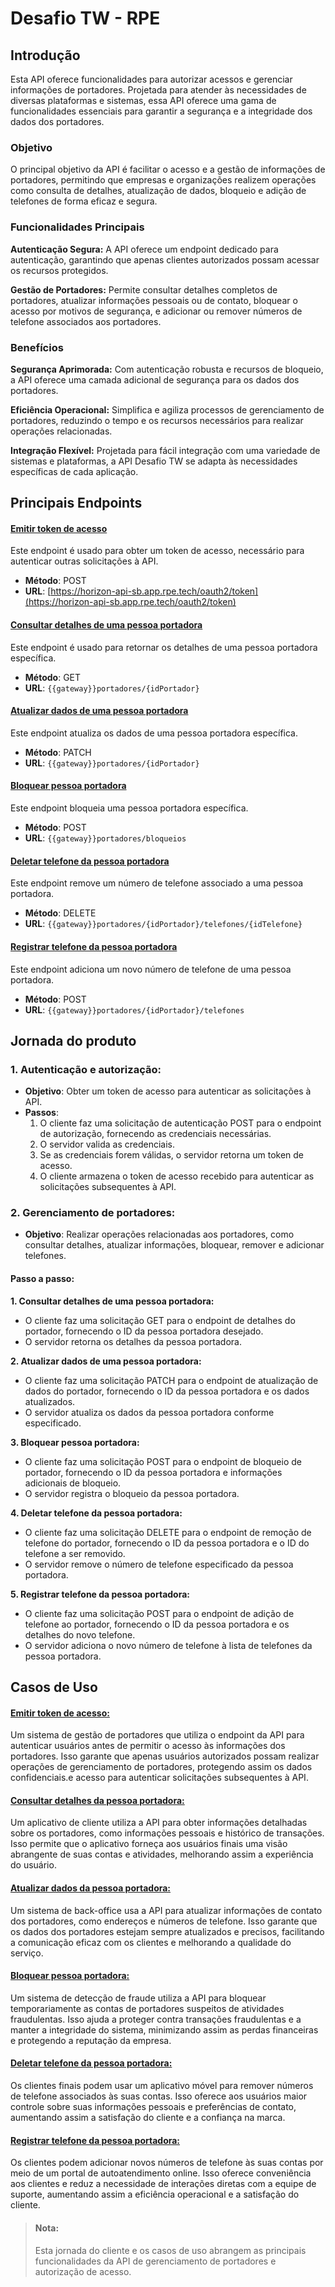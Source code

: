 # Desafio TW - RPE

## Introdução
Esta API oferece funcionalidades para autorizar acessos e gerenciar informações de portadores. Projetada para atender às necessidades de diversas plataformas e sistemas, essa API oferece uma gama de funcionalidades essenciais para garantir a segurança e a integridade dos dados dos portadores.

### Objetivo

O principal objetivo da API é facilitar o acesso e a gestão de informações de portadores, permitindo que empresas e organizações realizem operações como consulta de detalhes, atualização de dados, bloqueio e adição de telefones de forma eficaz e segura.

### Funcionalidades Principais
**Autenticação Segura:** A API oferece um endpoint dedicado para autenticação, garantindo que apenas clientes autorizados possam acessar os recursos protegidos.

**Gestão de Portadores:** Permite consultar detalhes completos de portadores, atualizar informações pessoais ou de contato, bloquear o acesso por motivos de segurança, e adicionar ou remover números de telefone associados aos portadores.

### Benefícios
**Segurança Aprimorada:** Com autenticação robusta e recursos de bloqueio, a API oferece uma camada adicional de segurança para os dados dos portadores.

**Eficiência Operacional:** Simplifica e agiliza processos de gerenciamento de portadores, reduzindo o tempo e os recursos necessários para realizar operações relacionadas.

**Integração Flexível:** Projetada para fácil integração com uma variedade de sistemas e plataformas, a API Desafio TW se adapta às necessidades específicas de cada aplicação.

## Principais Endpoints

#### [Emitir token de acesso](https://matthewsls.stoplight.io/docs/intro-docs-reference/api/desafio-tw/operations/create-a-oauth-2-token)
Este endpoint é usado para obter um token de acesso, necessário para autenticar outras solicitações à API.

- **Método**: POST
- **URL**: [https://horizon-api-sb.app.rpe.tech/oauth2/token](https://horizon-api-sb.app.rpe.tech/oauth2/token)


#### [Consultar detalhes de uma pessoa portadora](https://matthewsls.stoplight.io/docs/intro-docs-reference/api/desafio-tw/operations/get-a-2001)
Este endpoint é usado para retornar os detalhes de uma pessoa portadora específica.

- **Método**: GET
- **URL**: `{{gateway}}portadores/{idPortador}`

#### [Atualizar dados de uma pessoa portadora](https://matthewsls.stoplight.io/docs/intro-docs-reference/api/desafio-tw/operations/modify-a-2001)
Este endpoint atualiza os dados de uma pessoa portadora específica.

- **Método**: PATCH
- **URL**: `{{gateway}}portadores/{idPortador}`

#### [Bloquear pessoa portadora](https://matthewsls.stoplight.io/docs/intro-docs-reference/api/desafio-tw/operations/create-a-bloqueio)
Este endpoint bloqueia uma pessoa portadora específica.

- **Método**: POST
- **URL**: `{{gateway}}portadores/bloqueios`


#### [Deletar telefone da pessoa portadora](https://matthewsls.stoplight.io/docs/intro-docs-reference/api/desafio-tw/operations/delete-a-2001-telefone-1)
Este endpoint remove um número de telefone associado a uma pessoa portadora.
- **Método**: DELETE
- **URL**: `{{gateway}}portadores/{idPortador}/telefones/{idTelefone}`

#### [Registrar telefone da pessoa portadora](https://matthewsls.stoplight.io/docs/intro-docs-reference/api/desafio-tw/operations/create-a-2001-telefone)
Este endpoint adiciona um novo número de telefone de uma pessoa portadora.
- **Método**: POST
- **URL**: `{{gateway}}portadores/{idPortador}/telefones`

## Jornada do produto

### 1. Autenticação e autorização:
- **Objetivo**: Obter um token de acesso para autenticar as solicitações à API.
- **Passos**:
  1. O cliente faz uma solicitação de autenticação POST para o endpoint de autorização, fornecendo as credenciais necessárias.
  2. O servidor valida as credenciais.
  3. Se as credenciais forem válidas, o servidor retorna um token de acesso.
  4. O cliente armazena o token de acesso recebido para autenticar as solicitações subsequentes à API.

### 2. Gerenciamento de portadores:
- **Objetivo**: Realizar operações relacionadas aos portadores, como consultar detalhes, atualizar informações, bloquear, remover e adicionar telefones.
#### **Passo a passo**:

**1. Consultar detalhes de uma pessoa portadora:**

  - O cliente faz uma solicitação GET para o endpoint de detalhes do portador, fornecendo o ID da pessoa portadora desejado.
  - O servidor retorna os detalhes da pessoa portadora.

**2. Atualizar dados de uma pessoa portadora:**

  - O cliente faz uma solicitação PATCH para o endpoint de atualização de dados do portador, fornecendo o ID da pessoa portadora e os dados atualizados.
  - O servidor atualiza os dados da pessoa portadora conforme especificado.

**3. Bloquear pessoa portadora:**

  - O cliente faz uma solicitação POST para o endpoint de bloqueio de portador, fornecendo o ID da pessoa portadora e informações adicionais de bloqueio.
  - O servidor registra o bloqueio da pessoa portadora.

**4. Deletar telefone da pessoa portadora:**

  - O cliente faz uma solicitação DELETE para o endpoint de remoção de telefone do portador, fornecendo o ID da pessoa portadora e o ID do telefone a ser removido.
  - O servidor remove o número de telefone especificado da pessoa portadora.

**5. Registrar telefone da pessoa portadora:**

  - O cliente faz uma solicitação POST para o endpoint de adição de telefone ao portador, fornecendo o ID da pessoa portadora e os detalhes do novo telefone.
  - O servidor adiciona o novo número de telefone à lista de telefones da pessoa portadora.

## Casos de Uso

#### [**Emitir token de acesso:**](https://matthewsls.stoplight.io/docs/intro-docs-reference/api/desafio-tw/operations/create-a-oauth-2-token)
Um sistema de gestão de portadores que utiliza o endpoint da API para autenticar usuários antes de permitir o acesso às informações dos portadores. Isso garante que apenas usuários autorizados possam realizar operações de gerenciamento de portadores, protegendo assim os dados confidenciais.e acesso para autenticar solicitações subsequentes à API.

#### [**Consultar detalhes da pessoa portadora:**](https://matthewsls.stoplight.io/docs/intro-docs-reference/api/desafio-tw/operations/get-a-2001)
Um aplicativo de cliente utiliza a API para obter informações detalhadas sobre os portadores, como informações pessoais e histórico de transações. Isso permite que o aplicativo forneça aos usuários finais uma visão abrangente de suas contas e atividades, melhorando assim a experiência do usuário.

#### [**Atualizar dados da pessoa portadora:**](https://matthewsls.stoplight.io/docs/intro-docs-reference/api/desafio-tw/operations/modify-a-2001)
Um sistema de back-office usa a API para atualizar informações de contato dos portadores, como endereços e números de telefone. Isso garante que os dados dos portadores estejam sempre atualizados e precisos, facilitando a comunicação eficaz com os clientes e melhorando a qualidade do serviço.

#### [**Bloquear pessoa portadora:**](https://matthewsls.stoplight.io/docs/intro-docs-reference/api/desafio-tw/operations/create-a-bloqueio)
Um sistema de detecção de fraude utiliza a API para bloquear temporariamente as contas de portadores suspeitos de atividades fraudulentas. Isso ajuda a proteger contra transações fraudulentas e a manter a integridade do sistema, minimizando assim as perdas financeiras e protegendo a reputação da empresa.

#### [**Deletar telefone da pessoa portadora:**](https://matthewsls.stoplight.io/docs/intro-docs-reference/api/desafio-tw/operations/delete-a-2001-telefone-1)
Os clientes finais podem usar um aplicativo móvel para remover números de telefone associados às suas contas. Isso oferece aos usuários maior controle sobre suas informações pessoais e preferências de contato, aumentando assim a satisfação do cliente e a confiança na marca.

#### [**Registrar telefone da pessoa portadora:**](https://matthewsls.stoplight.io/docs/intro-docs-reference/api/desafio-tw/operations/create-a-2001-telefone)
Os clientes podem adicionar novos números de telefone às suas contas por meio de um portal de autoatendimento online. Isso oferece conveniência aos clientes e reduz a necessidade de interações diretas com a equipe de suporte, aumentando assim a eficiência operacional e a satisfação do cliente.


> #### Nota:
>Esta jornada do cliente e os casos de uso abrangem as principais funcionalidades da API de gerenciamento de portadores e autorização de acesso.
